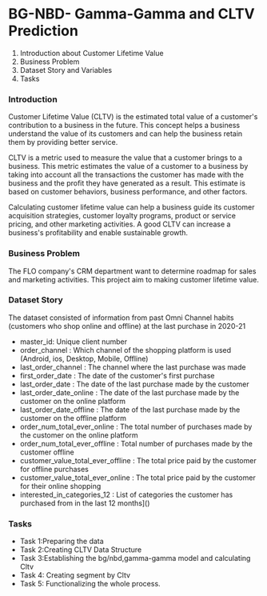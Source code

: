 
# BG-NBD- Gamma-Gamma and CLTV Prediction

1. Introduction about Customer Lifetime Value
2. Business Problem
3. Dataset Story and Variables
4. Tasks


### Introduction
Customer Lifetime Value (CLTV) is the estimated total value of a customer's contribution to a business in the future. This concept helps a business understand the value of its customers and can help the business retain them by providing better service.

CLTV is a metric used to measure the value that a customer brings to a business. This metric estimates the value of a customer to a business by taking into account all the transactions the customer has made with the business and the profit they have generated as a result. This estimate is based on customer behaviors, business performance, and other factors.

Calculating customer lifetime value can help a business guide its customer acquisition strategies, customer loyalty programs, product or service pricing, and other marketing activities. A good CLTV can increase a business's profitability and enable sustainable growth.



### Business Problem

The FLO company's CRM department want to determine roadmap for sales and marketing activities. 
This project aim to making customer lifetime value.


### Dataset Story

The dataset consisted of information from past Omni Channel habits (customers who shop online and offline) at the last purchase in 2020-21

* master_id: Unique client number
* order_channel : Which channel of the shopping platform is used (Android, ios, Desktop, Mobile, Offline)
* last_order_channel : The channel where the last purchase was made
* first_order_date : The date of the customer's first purchase
* last_order_date : The date of the last purchase made by the customer
* last_order_date_online : The date of the last purchase made by the customer on the online platform
* last_order_date_offline : The date of the last purchase made by the customer on the offline platform
* order_num_total_ever_online : The total number of purchases made by the customer on the online platform
* order_num_total_ever_offline : Total number of purchases made by the customer offline
* customer_value_total_ever_offline : The total price paid by the customer for offline purchases
* customer_value_total_ever_online : The total price paid by the customer for their online shopping
* interested_in_categories_12 : List of categories the customer has purchased from in the last 12 months]()

### Tasks
* Task 1:Preparing the data
* Task 2:Creating CLTV Data Structure
* Task 3:Establishing the bg/nbd,gamma-gamma model and calculating Cltv
* Task 4: Creating segment by Cltv
* Task 5: Functionalizing the whole process.